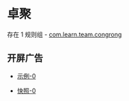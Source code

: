 # 卓聚

存在 1 规则组 - [com.learn.team.congrong](/src/apps/com.learn.team.congrong.ts)

## 开屏广告

- [示例-0](https://m.gkd.li/57941037/b390043b-3d13-451e-b8aa-15c2a0157071)

- [快照-0](https://i.gkd.li/i/14325697)
